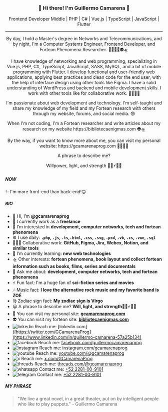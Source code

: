 <h3 align="center">👋 Hi there! I'm Guillermo Camarena 👾</h3>
<p align="center">
  Frontend Developer Middle | PHP | C# | Vue.js | TypeScript | JavaScript | Flutter
</p>

---

<p align="center">By day, I hold a Master's degree in Networks and Telecommunications, and by night, I'm a Computer Systems Engineer, Frontend Developer, and Fortean Phenomena Researcher. 🧑🏻‍💻👾👽🛸</p>

<p align="center">I have knowledge of networking and web programming, specializing in Vue.js, PHP, C#, TypeScript, JavaScript, SASS, MySQL, and a bit of mobile programming with Flutter. I develop functional and user-friendly web applications, applying best practices and clean code for the end user, with the help of interface design using other tools like Figma. I have a solid understanding of WordPress and backend and mobile development skills. I work with other tools like  for collaborative work. 🧑🏻‍💻👾</p>

<p align="center">I'm passionate about web development and technology. I'm self-taught and share my knowledge of my field and my Fortean research with others through my website, forums, and social media. 😎</p>

<p align="center">When I'm not coding, I'm a Fortean researcher and write articles about my research on my website https://bibliotecaenigmas.com 👽🛸</p>

<p align="center">By the way, if you want to know more about me, you can visit my personal website: https://gcamarenaprog.com 🧑🏻‍💻👾</p>

<p align="center">A phrase to describe me?</p>
<p align="center">Willpower, light, and strength 🙏🏻⚡👊🏻</p>

##### NOW
✨ I'm more front-end than back-end!🙃

##### BIO
- 👋 Hi, I’m **@gcamarenaprog**
- 🏢 I currently work as a **freelance**
- 👀 I’m interested in **development, computer networks, tech and fortean phenomena**
- ⚙️ I use daily: **`.php`, `.js`, `.ts`,`.html`, `.css`, `.svg`, `.psd`, `.vb`, `.cs`, `.vue`, `.sql`**
- 🧑🏻‍💻 Collaborative work: **GitHub, Figma, Jira, Webex, Notion, and similar tools**
- 🌱 I’m currently learning: **new web technologies**
- 🛸 Other interests: **fortean phenomena, book layout and collect fortean information such as books, films, series and documentals**
- 💬 Ask me about: **development, computer networks, tech and fortean phenomena**
- ⚡️ Fun fact: I'm a huge fan of **sci-fiction series and movies**
- 🎶 Music fact: **I love the alternative rock music and my favorite band is ZOÉ**
- ♍ Zodiac sign fact: **My zodiac sign is Virgo**
- 😀 A phrase to describe me? **Will, light, and strength**🙏🏻⚡👊🏻
- 👾 You can visit my personal site: **[gcamarenaprog.com](https://gcamarenaprog.com)**
- 👽 You can visit my fortean site: **[bibliotecaenigmas.com](https://bibliotecaenigmas.com)** 
- ![linkedin](https://www.readmecodegen.com/api/social-icon?name=linkedin&size=16) Reach me: [linkedin.com]([https://twitter.com/GCamarenaProg](https://www.linkedin.com/in/guillermo-camarena-57a25b134)
- ![facebook](https://www.readmecodegen.com/api/social-icon?name=facebook&size=16) Reach me: [facebook.com/guillermocamarenaprog](https://www.facebook.com/guillermocamarenaprog/)
- ![instagram](https://www.readmecodegen.com/api/social-icon?name=instagram&size=16) Reach me: [instagram.com/gcamarenaprog](https://www.instagram.com/gcamarenaprog)
- ![youtube](https://www.readmecodegen.com/api/social-icon?name=youtube&size=16) Reach me: [youtube.com/@gcamarenaprog](https://www.youtube.com/@gcamarenaprog)
- ![x](https://www.readmecodegen.com/api/social-icon?name=x&size=16) Reach me: [x.com/GCamarenaProg](https://x.com/GCamarenaProg)
- ![threads](https://www.readmecodegen.com/api/social-icon?name=threads&size=16) Reach me: [threads.com/@gcamarenaprog](https://www.threads.com/@gcamarenaprog)
- ![whatsapp](https://www.readmecodegen.com/api/social-icon?name=whatsapp&size=16) Contact me: [+52 2281-00-9101](https://wa.me/+522281009101)
- ![telegram](https://www.readmecodegen.com/api/social-icon?name=telegram&size=16) Contact me: [+52 2281-00-9101](https://wa.me/+522281009101)

##### MY PHRASE
 > "We live a great novel, in a great theater, put on by intelligent people who like to play puppets." - Guillermo Camarena

<!---
gcamarenaprog/gcamarenaprog is a ✨ special ✨ repository because its `README.md` (this file) appears on your GitHub profile.
You can click the Preview link to take a look at your changes.
--->
